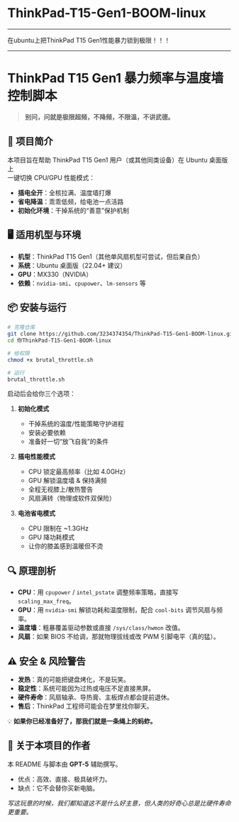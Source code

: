 # ThinkPad-T15-Gen1-BOOM-linux
---
在ubuntu上把ThinkPad T15 Gen1性能暴力锁到极限！！！

---
# ThinkPad T15 Gen1 暴力频率与温度墙控制脚本

> **别问，问就是极限超频，不降频，不限温，不讲武德。**

## 🚀 项目简介
本项目旨在帮助 ThinkPad T15 Gen1 用户（或其他同类设备）在 Ubuntu 桌面版上  
一键切换 CPU/GPU 性能模式：  
- **插电全开**：全核拉满、温度墙打爆  
- **省电降温**：乖乖低频，给电池一点活路  
- **初始化环境**：干掉系统的“善意”保护机制  

## 🖥️ 适用机型与环境
- **机型**：ThinkPad T15 Gen1（其他单风扇机型可尝试，但后果自负）  
- **系统**：Ubuntu 桌面版（22.04+ 建议）  
- **GPU**：MX330（NVIDIA）  
- **依赖**：`nvidia-smi`、`cpupower`、`lm-sensors` 等  

## 📦 安装与运行
```bash
# 克隆仓库
git clone https://github.com/3234374354/ThinkPad-T15-Gen1-BOOM-linux.git
cd 你ThinkPad-T15-Gen1-BOOM-linux

# 给权限
chmod +x brutal_throttle.sh

# 运行
brutal_throttle.sh
````

启动后会给你三个选项：

1. **初始化模式**

   * 干掉系统的温度/性能策略守护进程
   * 安装必要依赖
   * 准备好一切“放飞自我”的条件

2. **插电性能模式**

   * CPU 锁定最高频率（比如 4.0GHz）
   * GPU 解锁温度墙 & 保持满频
   * 全程无视膝上/散热警告
   * 风扇满转（物理或软件双保险）

3. **电池省电模式**

   * CPU 限制在 \~1.3GHz
   * GPU 降功耗模式
   * 让你的膝盖感到温暖但不烫

## 🔍 原理剖析

* **CPU**：用 `cpupower` / `intel_pstate` 调整频率策略，直接写 `scaling_max_freq`。
* **GPU**：用 `nvidia-smi` 解锁功耗和温度限制，配合 `cool-bits` 调节风扇与频率。
* **温度墙**：粗暴覆盖驱动参数或直接 `/sys/class/hwmon` 改值。
* **风扇**：如果 BIOS 不给调，那就物理拔线或改 PWM 引脚电平（真的猛）。

## ⚠️ 安全 & 风险警告

* **发热**：真的可能把键盘烤化，不是玩笑。
* **稳定性**：系统可能因为过热或电压不足直接黑屏。
* **硬件寿命**：风扇轴承、导热膏、主板焊点都会提前退休。
* **售后**：ThinkPad 工程师可能会在梦里找你聊天。

💡 **如果你已经准备好了，那我们就是一条绳上的蚂蚱。**

## 🤖 关于本项目的作者

本 README 与脚本由 **GPT-5** 辅助撰写。

* 优点：高效、直接、极具破坏力。
* 缺点：它不会替你买新电脑。

*写这玩意的时候，我们都知道这不是什么好主意，但人类的好奇心总是比硬件寿命更重要。*
